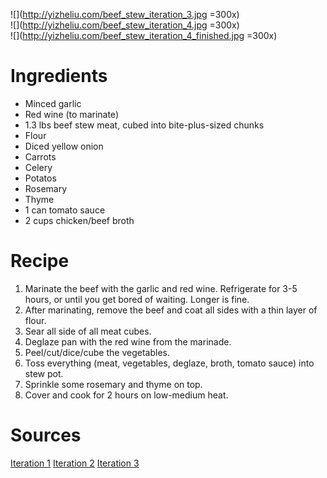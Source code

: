 ![](http://yizheliu.com/beef_stew_iteration_3.jpg =300x)  
![](http://yizheliu.com/beef_stew_iteration_4.jpg =300x)  
![](http://yizheliu.com/beef_stew_iteration_4_finished.jpg =300x)  

# Ingredients

* Minced garlic
* Red wine (to marinate)
* 1.3 lbs beef stew meat, cubed into bite-plus-sized chunks
* Flour
* Diced yellow onion
* Carrots
* Celery
* Potatos
* Rosemary
* Thyme
* 1 can tomato sauce
* 2 cups chicken/beef broth

# Recipe
1. Marinate the beef with the garlic and red wine. Refrigerate for 3-5 hours, or until you get bored of waiting. Longer is fine.
2. After marinating, remove the beef and coat all sides with a thin layer of flour.
3. Sear all side of all meat cubes.
4. Deglaze pan with the red wine from the marinade.
5. Peel/cut/dice/cube the vegetables.
6. Toss everything (meat, vegetables, deglaze, broth, tomato sauce) into stew pot.
7. Sprinkle some rosemary and thyme on top.
8. Cover and cook for 2 hours on low-medium heat.

# Sources
[Iteration 1](https://www.allrecipes.com/recipe/14685/slow-cooker-beef-stew-i/)
[Iteration 2](https://www.spendwithpennies.com/crockpot-beef-stew/)
[Iteration 3](https://www.reddit.com/r/slowcooking/comments/4f46o0/finally_nailed_a_delicious_beef_stew_recipe_tips/)

